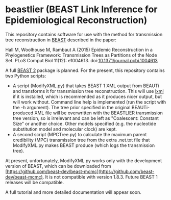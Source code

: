 beastlier (BEAST Link Inference for Epidemiological Reconstruction)
========

This repository contains software for use with the method for transmission tree reconstruction in [BEAST](http://beast.bio.ed.ac.uk/) described in the paper:

Hall M, Woolhouse M, Rambaut A (2015) Epidemic Reconstruction in a Phylogenetics Framework: Transmission Trees as Partitions of the Node Set. PLoS Comput Biol 11(12): e1004613. doi:[10.1371/journal.pcbi.1004613](http://dx.doi.org/10.1371/journal.pcbi.1004613)

A full [BEAST 2](http://beast2.org/) package is planned. For the present, this repository contains two Python scripts:

* A script (ModifyXML.py) that takes BEAST 1 XML output from BEAUTi and transforms it for transmission tree reconstruction. This will use [lxml](http://lxml.de/) if it is installed, which is recommended as it produces nicer output, but will work without. Command line help is implemented (run the script with the -h argument). The tree prior specified in the original BEAUTi-produced XML file will be overwritten with the BEASTLIER transmission tree version, so is irrelevant and can be left as "Coalescent: Constant Size" or another choice. Other models specified (e.g. the nucleotide substitution model and molecular clock) are kept.
* A second script (MPCTree.py) to calculate the maximum parent credibility (MPC) transmission tree from the extra .net.txt file that ModifyXML.py makes BEAST produce (which logs the transmission tree).

At present, unfortunately, ModifyXML.py works only with the development version of BEAST, which can be downloaded from [https://github.com/beast-dev/beast-mcmc](https://github.com/beast-dev/beast-mcmc). It is not compatible with version 1.8.3. Future BEAST 1 releases will be compatible.

A full tutorial and more detailed documentation will appear soon.
